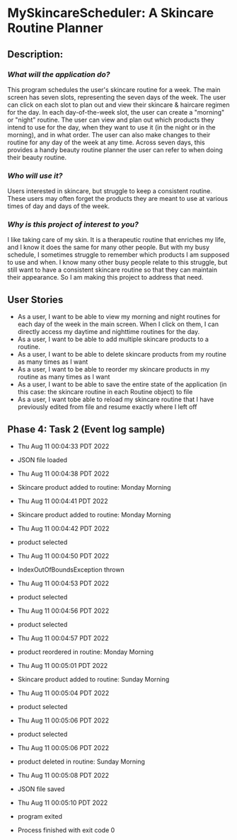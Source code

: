 # MySkincareScheduler: A Skincare Routine Planner

## Description:
### _What will the application do?_
This program schedules the user's skincare routine for a week. The main screen has seven slots, representing the seven days of the week. The user can click on each slot to plan out and view their skincare & haircare regimen for the day. In each day-of-the-week slot, the user can create a "morning" or "night" routine. The user can view and plan out which products they intend to use for the day, when they want to use it (in the night or in the morning), and in what order. The user can also make changes to their routine for any day of the week at any time. Across seven days, this provides a handy beauty routine planner the user can refer to when doing their beauty routine.

### _Who will use it?_
Users interested in skincare, but struggle to keep a consistent routine. These users may often forget the products they are meant to use at various times of day and days of the week.  
 
### _Why is this project of interest to you?_
I like taking care of my skin. It is a therapeutic routine that enriches my life, and I know it does the same for many other people. But with my busy schedule, I sometimes struggle to remember which products I am supposed to use and when. I know many other busy people relate to this struggle, but still want to have a consistent skincare routine so that they can maintain their appearance. So I am making this project to address that need. 


## User Stories
- As a user, I want to be able to view my morning and night routines for each day of the week in the main screen. When I click on them, I can directly access my daytime and nighttime routines for the day. 
- As a user, I want to be able to add multiple skincare products to a routine. 
- As a user, I want to be able to delete skincare products from my routine as many times as I want
- As a user, I want to be able to reorder my skincare products in my routine as many times as I want
- As a user, I want to be able to save the entire state of the application (in this case: the skincare routine in each Routine object) to file
- As a user, I want tobe able to reload my skincare routine that I have previously edited from file and resume exactly where I left off

## Phase 4: Task 2 (Event log sample)
* Thu Aug 11 00:04:33 PDT 2022
* JSON file loaded
* Thu Aug 11 00:04:38 PDT 2022
* Skincare product added to routine: Monday Morning
* Thu Aug 11 00:04:41 PDT 2022
* Skincare product added to routine: Monday Morning
* Thu Aug 11 00:04:42 PDT 2022
* product selected
* Thu Aug 11 00:04:50 PDT 2022
* IndexOutOfBoundsException thrown
* Thu Aug 11 00:04:53 PDT 2022
* product selected
* Thu Aug 11 00:04:56 PDT 2022
* product selected
* Thu Aug 11 00:04:57 PDT 2022
* product reordered in routine: Monday Morning
* Thu Aug 11 00:05:01 PDT 2022
* Skincare product added to routine: Sunday Morning
* Thu Aug 11 00:05:04 PDT 2022
* product selected
* Thu Aug 11 00:05:06 PDT 2022
* product selected
* Thu Aug 11 00:05:06 PDT 2022
* product deleted in routine: Sunday Morning
* Thu Aug 11 00:05:08 PDT 2022
* JSON file saved
* Thu Aug 11 00:05:10 PDT 2022
* program exited


* Process finished with exit code 0
